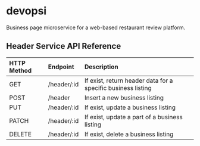 # devopsi

Business page microservice for a web-based restaurant review platform.

## Header Service API Reference

| HTTP Method   | Endpoint               | Description                                                   |
|:--------------|:-----------------------|:--------------------------------------------------------------|
| GET           | /header/:id            | If exist, return header data for a specific business listing  |
| POST          | /header                | Insert a new business listing                                 |
| PUT           | /header/:id            | If exist, update a business listing                           |
| PATCH         | /header/:id            | If exist, update a part of a business listing                 |
| DELETE        | /header/:id            | If exist, delete a business listing                           |

